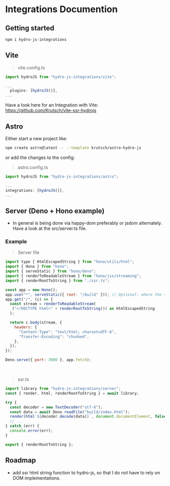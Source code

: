 # Integrations Documention

## Getting started  
```sh
npm i hydro-js-integrations
```


## Vite
> vite.config.ts
```js
import hydroJS from "hydro-js-integrations/vite";

...
  plugins: [hydroJS()],
...
```
Have a look here for an Integration with Vite: https://github.com/Krutsch/vite-ssr-hydrojs

## Astro
Either start a new project like:
```sh
npm create astro@latest -- --template krutsch/astro-hydro-js
```
or add the changes to the config:
> astro.config.ts
```js
import hydroJS from "hydro-js-integrations/astro";

...
integrations: [hydroJS()],
...
```

## Server (Deno + Hono example)
- In general is being done via happy-dom preferably or jsdom alternately. Have a look at the src/server.ts file.

### Example
> Server file
```js
import type { HtmlEscapedString } from "hono/utils/html";
import { Hono } from "hono";
import { serveStatic } from "hono/deno";
import { renderToReadableStream } from "hono/jsx/streaming";
import { renderRootToString } from "./ssr.ts";

const app = new Hono();
app.use("*", serveStatic({ root: "/build" })); // Optional: where the static files are
app.get("/", (c) => {
  const stream = renderToReadableStream(
   ("<!DOCTYPE html>" + renderRootToString()) as HtmlEscapedString
  );

  return c.body(stream, {
    headers: {
      "Content-Type": "text/html; charset=UTF-8",
      "Transfer-Encoding": "chunked",
    },
  });
});

Deno.serve({ port: 3000 }, app.fetch);
```
<br>

> ssr.ts
```js
import library from "hydro-js-integrations/server";
const { render, html, renderRootToString } = await library;

try {
  const decoder = new TextDecoder("utf-8");
  const data = await Deno.readFile("build/index.html");
  render(html`${decoder.decode(data)}`, document.documentElement, false);
  // ...
} catch (err) {
  console.error(err);
}

export { renderRootToString };
```

## Roadmap
- add ssr html string function to hydro-js, so that I do not have to rely on DOM implementations.